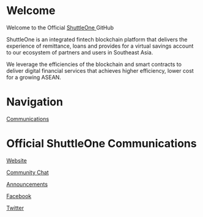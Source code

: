 # Welcome

Welcome to the Official <a href="https://www.shuttle.one"> ShuttleOne </a> GitHub

ShuttleOne is an integrated fintech blockchain platform that delivers the experience of remittance, loans and provides for a virtual savings account to our ecosystem of partners and users in Southeast Asia. 

We leverage the efficiencies of the blockchain and smart contracts to deliver digital financial services that achieves higher efficiency, lower cost for a growing ASEAN.



# Navigation
<a href="#official shuttleone communications">Communications</a>

# Official ShuttleOne Communications

<a href="https://www.shuttle.one">Website</a>

<a href="https://t.me/shuttleone">Community Chat</a>

<a href="https://t.me/shuttleoneANN">Announcements</a>

<a href="https://https://www.facebook.com/shuttleoneasia">Facebook</a>

<a href="https://twitter.com/shuttle_one">Twitter</a>

